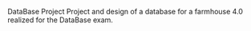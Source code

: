 DataBase Project
Project and design of a database for a farmhouse 4.0 realized for the DataBase exam.
